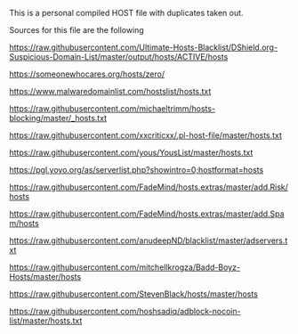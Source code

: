 This is a personal compiled HOST file with duplicates taken out.


Sources for this file are the following

https://raw.githubusercontent.com/Ultimate-Hosts-Blacklist/DShield.org-Suspicious-Domain-List/master/output/hosts/ACTIVE/hosts

https://someonewhocares.org/hosts/zero/

https://www.malwaredomainlist.com/hostslist/hosts.txt

https://raw.githubusercontent.com/michaeltrimm/hosts-blocking/master/_hosts.txt

https://raw.githubusercontent.com/xxcriticxx/.pl-host-file/master/hosts.txt

https://raw.githubusercontent.com/yous/YousList/master/hosts.txt

https://pgl.yoyo.org/as/serverlist.php?showintro=0;hostformat=hosts

https://raw.githubusercontent.com/FadeMind/hosts.extras/master/add.Risk/hosts

https://raw.githubusercontent.com/FadeMind/hosts.extras/master/add.Spam/hosts

https://raw.githubusercontent.com/anudeepND/blacklist/master/adservers.txt

https://raw.githubusercontent.com/mitchellkrogza/Badd-Boyz-Hosts/master/hosts

https://raw.githubusercontent.com/StevenBlack/hosts/master/hosts

https://raw.githubusercontent.com/hoshsadiq/adblock-nocoin-list/master/hosts.txt
